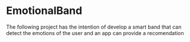 # EmotionalBand
The following project has the intention of develop a smart band that can detect the emotions of the user and an app can provide a recomendation 
